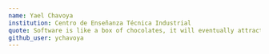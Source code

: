 ```yaml
---
name: Yael Chavoya
institution: Centro de Enseñanza Técnica Industrial
quote: Software is like a box of chocolates, it will eventually attract some bugs.
github_user: ychavoya
---
```

